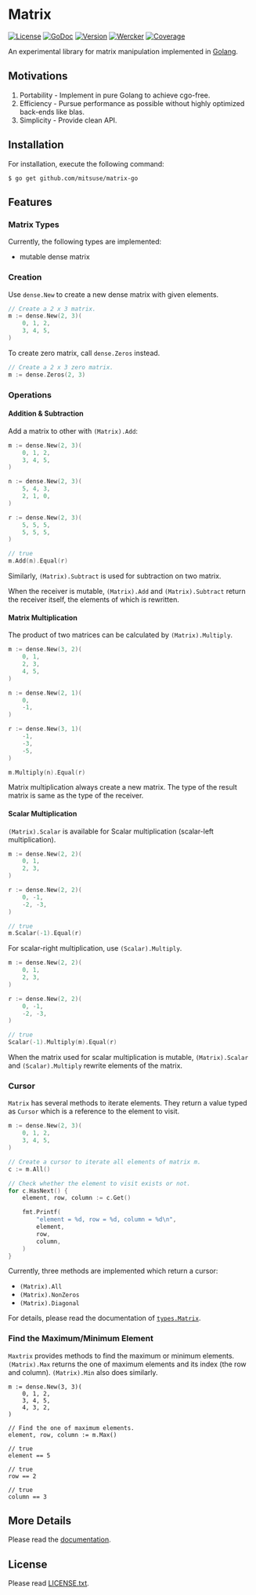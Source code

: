# Matrix

[![License](https://img.shields.io/badge/license-MIT-yellowgreen.svg?style=flat-square)][license]
[![GoDoc](https://img.shields.io/badge/godoc-reference-blue.svg?style=flat-square)][godoc]
[![Version](https://img.shields.io/github/tag/mitsuse/matrix-go.svg?style=flat-square)][release]
[![Wercker](http://img.shields.io/wercker/ci/55672222ee357fac39001a2a.svg?style=flat-square)][wercker]
[![Coverage](https://img.shields.io/codecov/c/github/mitsuse/matrix-go.svg?style=flat-square)][coverage]

[license]: LICENSE.txt
[godoc]: http://godoc.org/github.com/mitsuse/matrix-go
[release]: https://github.com/mitsuse/matrix-go/releases
[wercker]: https://app.wercker.com/project/bykey/093a5cff0964f0f4ba5fcf9117e940e4
[coverage]: https://codecov.io/github/mitsuse/matrix-go

An experimental library for matrix manipulation implemented in [Golang][golang].

[golang]: http://golang.org/


## Motivations

1. Portability - Implement in pure Golang to achieve cgo-free.
1. Efficiency - Pursue performance as possible without highly optimized back-ends like blas.
1. Simplicity - Provide clean API.


## Installation

For installation, execute the following command:

```
$ go get github.com/mitsuse/matrix-go
```


## Features

### Matrix Types

Currently, the following types are implemented:

- mutable dense matrix


### Creation

Use `dense.New` to create a new dense matrix with given elements.

```go
// Create a 2 x 3 matrix.
m := dense.New(2, 3)(
    0, 1, 2,
    3, 4, 5,
)
```

To create zero matrix, call `dense.Zeros` instead.

```go
// Create a 2 x 3 zero matrix.
m := dense.Zeros(2, 3)
```


### Operations

#### Addition & Subtraction

Add a matrix to other with `(Matrix).Add`:

```go
m := dense.New(2, 3)(
    0, 1, 2,
    3, 4, 5,
)

n := dense.New(2, 3)(
    5, 4, 3,
    2, 1, 0,
)

r := dense.New(2, 3)(
    5, 5, 5,
    5, 5, 5,
)

// true
m.Add(n).Equal(r)
```

Similarly, `(Matrix).Subtract` is used for subtraction on two matrix.

When the receiver is mutable,
`(Matrix).Add` and `(Matrix).Subtract` return the receiver itself,
the elements of which is rewritten.


#### Matrix Multiplication

The product of two matrices can be calculated by `(Matrix).Multiply`.

```go
m := dense.New(3, 2)(
    0, 1,
    2, 3,
    4, 5,
)

n := dense.New(2, 1)(
    0,
    -1,
)

r := dense.New(3, 1)(
    -1,
    -3,
    -5,
)

m.Multiply(n).Equal(r)
```

Matrix multiplication always create a new matrix.
The type of the result matrix is same as the type of the receiver.


#### Scalar Multiplication

`(Matrix).Scalar` is available for Scalar multiplication (scalar-left multiplication).

```go
m := dense.New(2, 2)(
    0, 1,
    2, 3,
)

r := dense.New(2, 2)(
    0, -1,
    -2, -3,
)

// true
m.Scalar(-1).Equal(r)
```

For scalar-right multiplication, use `(Scalar).Multiply`.

```go
m := dense.New(2, 2)(
    0, 1,
    2, 3,
)

r := dense.New(2, 2)(
    0, -1,
    -2, -3,
)

// true
Scalar(-1).Multiply(m).Equal(r)
```

When the matrix used for scalar multiplication is mutable,
`(Matrix).Scalar` and `(Scalar).Multiply` rewrite elements of the matrix.


### Cursor

`Matrix` has several methods to iterate elements.
They return a value typed as `Cursor` which is a reference to the element to visit.

```go
m := dense.New(2, 3)(
    0, 1, 2,
    3, 4, 5,
)

// Create a cursor to iterate all elements of matrix m.
c := m.All()

// Check whether the element to visit exists or not.
for c.HasNext() {
    element, row, column := c.Get()

    fmt.Printf(
        "element = %d, row = %d, column = %d\n",
        element,
        row,
        column,
    )
}
```

Currently, three methods are implemented which return a cursor:

- `(Matrix).All`
- `(Matrix).NonZeros`
- `(Matrix).Diagonal`

For details, please read the documentation of
[`types.Matrix`](http://godoc.org/github.com/mitsuse/matrix-go/internal/types/#Matrix).


### Find the Maximum/Minimum Element

`Maxtrix` provides methods to find the maximum or minimum elements.
`(Matrix).Max` returns the one of maximum elements and its index (the row and column).
`(Matrix).Min` also does similarly.

```
m := dense.New(3, 3)(
    0, 1, 2,
    3, 4, 5,
    4, 3, 2,
)

// Find the one of maximum elements.
element, row, column := m.Max()

// true
element == 5

// true
row == 2

// true
column == 3
```


## More Details

Please read the [documentation][godoc].


## License

Please read [LICENSE.txt](LICENSE.txt).
